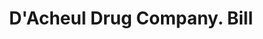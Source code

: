 ---
doi: 10.7916/D8612BBM
date_other: '1890'
date_other_textual: 1890-1899
form: printed ephemera
genre:
- Invoices
name:
- D'Acheul Drug Company
object_in_context_url: https://biggert.cul.columbia.edu/items/view/ave_biggert_00741
subject_hierarchical_geographic:
- Butte City, Montana, United States
subject_name:
- D'Acheul Drug Company
title: D'Acheul Drug Company. Bill
sort_title: D'Acheul Drug Company. Bill
call_number: ave_biggert_00741
coordinates:
- 46.006388888888885,-112.52972222222222
pid: ave_biggert_00741
identifiers: ave_biggert_00741
thumbnail: https://derivativo-2.library.columbia.edu/iiif/2/ldpd:345303/full/!256,256/0/native.jpg
permalink: "/biggert/ave_biggert_00741/"
layout: iiif-image-page
---